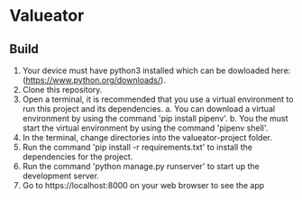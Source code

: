 # Valueator

## Build

1. Your device must have python3 installed which can be dowloaded here: (https://www.python.org/downloads/).
2. Clone this repository.
3. Open a terminal, it is recommended that you use a virtual environment to run this project and its dependencies.
 a. You can download a virtual environment by using the command 'pip install pipenv'.
 b. You the must start the virtual environment by using the command 'pipenv shell'.
4. In the terminal, change directories into the valueator-project folder.
5. Run the command 'pip install -r requirements.txt' to install the dependencies for the project.
6. Run the command 'python manage.py runserver' to start up the development server.
7. Go to https://localhost:8000 on your web browser to see the app
